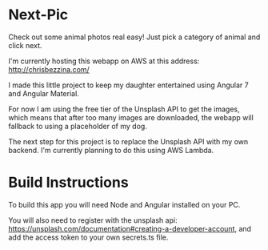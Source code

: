 # Next-Pic
Check out some animal photos real easy! Just pick a category of animal and click next.

I'm currently hosting this webapp on AWS at this address: http://chrisbezzina.com/ 

I made this little project to keep my daughter entertained using Angular 7 and Angular Material.

For now I am using the free tier of the Unsplash API to get the images, which means that after too many images are downloaded, the webapp will fallback to using a placeholder of my dog. 

The next step for this project is to replace the Unsplash API with my own backend. I'm currently planning to do this using AWS Lambda.



# Build Instructions
To build this app you will need Node and Angular installed on your PC.

You will also need to register with the unsplash api: https://unsplash.com/documentation#creating-a-developer-account, and add the access token to your own secrets.ts file.
